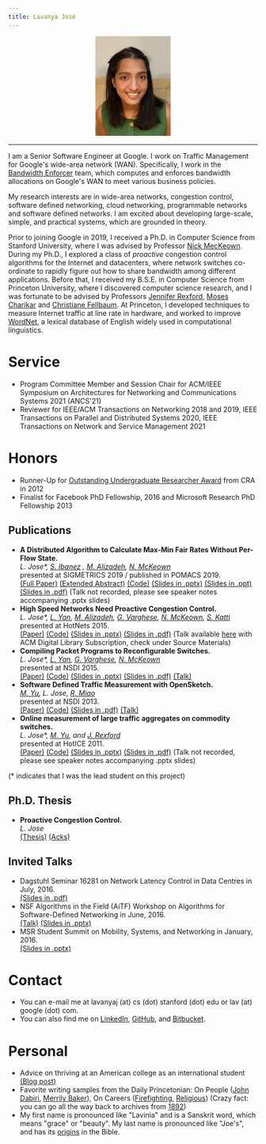 ```yaml
---
title: Lavanya Jose
---
```

<p align="center">

<img src = "assets/me_2020.jpg" height = "30%" width = "30%">

</p>

---

I am a Senior Software Engineer at Google. I work on Traffic Management for Google's wide-area network (WAN). Specifically, I work in the [Bandwidth Enforcer](https://conferences.sigcomm.org/sigcomm/2015/pdf/papers/p1.pdf) team, which computes and enforces bandwidth allocations on Google's WAN to meet various business policies. 

My research interests are in wide-area networks, congestion control, software defined networking, cloud networking, programmable networks and software defined networks. I am excited about developing large-scale, simple, and practical systems, which are grounded in theory.

Prior to joining Google in 2019, I received a Ph.D. in Computer Science from Stanford University, where I was advised by Professor [Nick MecKeown](http://klamath.stanford.edu/~nickm/index.html). During my Ph.D., I explored a class of <i> proactive </i> congestion control algorithms for the Internet and datacenters, where network switches co-ordinate to rapidly figure out how to share bandwidth among different applications.  Before that, I received my B.S.E. in Computer Science from Princeton University, where I discovered computer science research, and I was fortunate to be advised by Professors [Jennifer Rexford](https://www.cs.princeton.edu/~jrex/), [Moses Charikar](https://profiles.stanford.edu/moses-charikar) and [Christiane Fellbaum](https://www.cs.princeton.edu/~fellbaum/). At Princeton, I developed techniques to measure Internet traffic at line rate in hardware, and worked to improve [WordNet](https://wordnet.princeton.edu/), a lexical database of English widely used in computational linguistics.

# Service
- Program Committee Member and Session Chair for ACM/IEEE Symposium on Architectures for Networking and Communications Systems 2021 (ANCS'21)
- Reviewer for IEEE/ACM Transactions on Networking 2018 and 2019, IEEE Transactions on Parallel and Distributed Systems 2020, IEEE Transactions on Network and Service Management 2021

# Honors
- Runner-Up for [Outstanding Undergraduate Researcher Award](https://cra.org/about/awards/outstanding-undergraduate-researcher-award/#2012) from CRA in 2012
- Finalist for Facebook PhD Fellowship, 2016 and Microsoft Research PhD Fellowship 2013

## Publications
- **A Distributed Algorithm to Calculate Max-Min Fair Rates Without Per-Flow State.**  
_L. Jose*, [S. Ibanez](https://web.stanford.edu/~sibanez/) , [M. Alizadeh](https://people.csail.mit.edu/alizadeh/), [N. McKeown](http://yuba.stanford.edu/~nickm/)_   
 presented at SIGMETRICS 2019 / published in POMACS 2019.  
 [(Full Paper)](assets/s-perc_pomacs19_paper.pdf) [(Extended Abstract)](assets/s-perc_sigmetrics19_paper.pdf) [(Code)](https://github.com/lavanyaj/perc) [(Slides in .pptx)](assets/s-perc_sigmetrics19_slides.pptx) [(Slides in .ppt)](assets/s-perc_sigmetrics19_slides.ppt) [(Slides in .pdf)]()  (Talk not recorded, please see speaker notes accompanying .pptx slides)
- **High Speed Networks Need Proactive Congestion Control.**  
_L. Jose*, [L. Yan](http://stanford.edu/~yanlisa/), [M. Alizadeh](https://people.csail.mit.edu/alizadeh/), [G. Varghese](https://web.cs.ucla.edu/~varghese/), [N. McKeown](http://yuba.stanford.edu/~nickm/), [S. Katti](https://web.stanford.edu/~skatti/)_   
presented at HotNets 2015.  
[(Paper)](assets/perc-hotnets15.pdf) [(Code)](https://bitbucket.org/lavanyaj/perc/overview) [(Slides in .pptx)](assets/perc-hotnets15_slides.pptx) [(Slides in .pdf)](assets/perc-hotnets15_slides.pdf)  (Talk available [here](https://dl.acm.org/citation.cfm?id=2834096) with ACM Digital Library Subscription, check under Source Materials)  
- **Compiling Packet Programs to Reconfigurable Switches.**  
_L. Jose*, [L. Yan](http://stanford.edu/~yanlisa/), [G. Varghese](https://web.cs.ucla.edu/~varghese/), [N. McKeown](http://yuba.stanford.edu/~nickm/)_   
presented at NSDI 2015.  
[(Paper)](assets/compiling15.pdf) [(Code)](https://bitbucket.org/lavanyaj/switch-compiler) [(Slides in .pptx)](assets/compiling15_slides.pptx)  [(Slides in .pdf)](assets/compiling15_slides.pdf) [(Talk)](https://www.usenix.org/conference/nsdi15/technical-sessions/presentation/jose) 
- **Software Defined Traffic Measurement with OpenSketch.**  
_[M. Yu](http://minlanyu.seas.harvard.edu/), L. Jose, [R. Miao](https://www.linkedin.com/in/rui-miao-90b51944)_   
presented at NSDI 2013.  
[(Paper)](assets/opensketch12.pdf) [(Code)](https://github.com/harvard-cns/opensketch) [(Slides in .pdf)](assets/opensketch12_slides.pdf) [(Talk)](https://www.usenix.org/conference/nsdi13/software-defined-traffic-measurement-opensketch) 
- **Online measurement of large traffic aggregates on commodity switches.**  
_L. Jose*, [M. Yu](http://minlanyu.seas.harvard.edu/), and [J. Rexford](http://www.cs.princeton.edu/~jrex/)_   
presented at HotICE 2011.  
[(Paper)](assets/hhh10.pdf) [(Code)](https://github.com/lavanyaj/hhh) [(Slides in .pptx)](assets/hhh-hotice11.pptx) [(Slides in .pdf)](assets/hhh10.pdf)  (Talk not recorded, please see speaker notes accompanying .pptx slides)

(* indicates that I was the lead student on this project)
## Ph.D. Thesis
- **Proactive Congestion Control.**  
_L. Jose_  
[(Thesis)](https://searchworks.stanford.edu/view/13092396) [(Acks)](assets/acks.pdf) 

## Invited Talks
  - Dagstuhl Seminar 16281 on Network Latency Control in Data Centres in July, 2016.  
  [(Slides in .pdf)](assets/PERC_Dagstuhl_July2016.pptx)
  - NSF Algorithms in the Field (AiTF) Workshop on Algorithms for Software-Defined Networking in June, 2016.  
  [(Talk)](https://www.youtube.com/watch?v=zgoW_iIuubI&t=0s&index=27&list=PLqxsGMRlY6u7BhnI6JxShJHj_tYg-i1Qh) [(Slides in .pptx)](assets/PERC_NSF_AITF_June2016.pptx)
  - MSR Student Summit on Mobility, Systems, and Networking in January, 2016.  
  [(Slides in .pptx)](assets/MSR_StudentSummit_June2016.pptx)

# Contact
- You can e-mail me at lavanyaj (at) cs (dot) stanford (dot) edu or lav (at) google (dot) com.
- You can also find me on [LinkedIn](https://www.linkedin.com/in/lavanya-jose), [GitHub](https://www.github.com/lavanyaj/), and [Bitbucket](https://bitbucket.org/lavanyaj/).

# Personal
- Advice on thriving at an American college as an international student [(Blog post)](https://medium.com/@lavanya.jose/an-international-students-guide-to-thriving-at-an-american-college-edf6150b990d)
- Favorite writing samples from the Daily Princetonian: On People ([John Dabiri](http://theprince.princeton.edu/princetonperiodicals/?a=d&d=Princetonian20091109-01.2.5), [Merrily Baker](http://theprince.princeton.edu/princetonperiodicals/?a=d&d=Princetonian20091015-01.2.6)), On Careers ([Firefighting](http://theprince.princeton.edu/princetonperiodicals/?a=d&d=Princetonian20100204-01.2.7), [Religious](http://theprince.princeton.edu/princetonperiodicals/?a=d&d=Princetonian20091021-01.2.8)) (Crazy fact: you can go all the way back to archives from [1892](http://theprince.princeton.edu/princetonperiodicals/?a=d&d=NassauLit18420201-01))
- My first name is pronounced like "Lavinia" and is a Sanskrit word, which means "grace" or "beauty". My last name is pronounced like "Joe's", and has its [origins](https://en.wikipedia.org/wiki/Saint_Thomas_Christian_names) in the Bible.




